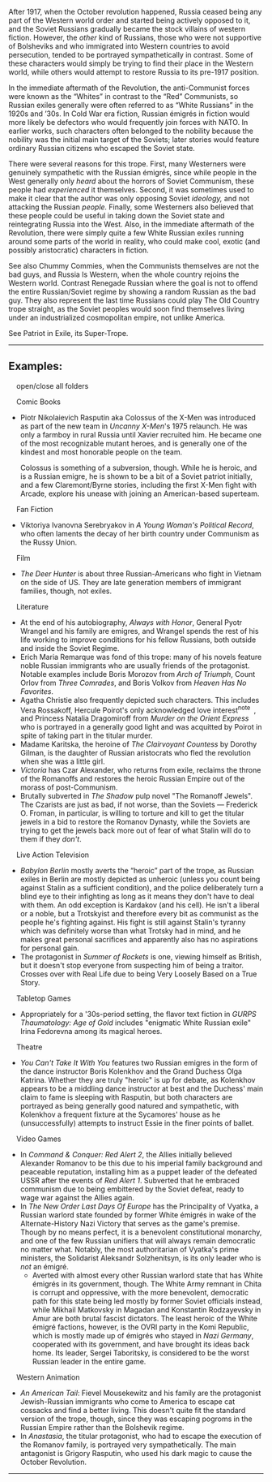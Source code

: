 After 1917, when the October revolution happened, Russia ceased being any part of the Western world order and started being actively opposed to it, and the Soviet Russians gradually became the stock villains of western fiction. However, the _other_ kind of Russians, those who were not supportive of Bolsheviks and who immigrated into Western countries to avoid persecution, tended to be portrayed sympathetically in contrast. Some of these characters would simply be trying to find their place in the Western world, while others would attempt to restore Russia to its pre-1917 position.

In the immediate aftermath of the Revolution, the anti-Communist forces were known as the “Whites” in contrast to the “Red” Communists, so Russian exiles generally were often referred to as “White Russians” in the 1920s and ’30s. In Cold War era fiction, Russian émigrés in fiction would more likely be defectors who would frequently join forces with NATO. In earlier works, such characters often belonged to the nobility because the nobility was the initial main target of the Soviets; later stories would feature ordinary Russian citizens who escaped the Soviet state.

There were several reasons for this trope. First, many Westerners were genuinely sympathetic with the Russian émigrés, since while people in the West generally only _heard_ about the horrors of Soviet Communism, these people had _experienced_ it themselves. Second, it was sometimes used to make it clear that the author was only opposing Soviet _ideology,_ and not attacking the Russian _people._ Finally, some Westerners also believed that these people could be useful in taking down the Soviet state and reintegrating Russia into the West. Also, in the immediate aftermath of the Revolution, there were simply quite a few White Russian exiles running around some parts of the world in reality, who could make cool, exotic (and possibly aristocratic) characters in fiction.

See also Chummy Commies, when the Communists themselves are not the bad guys, and Russia Is Western, when the whole country rejoins the Western world. Contrast Renegade Russian where the goal is not to offend the entire Russian/Soviet regime by showing a random Russian as the bad guy. They also represent the last time Russians could play The Old Country trope straight, as the Soviet peoples would soon find themselves living under an industrialized cosmopolitan empire, not unlike America.

See Patriot in Exile, its Super-Trope.

___

## Examples:

    open/close all folders 

    Comic Books 

-   Piotr Nikolaievich Rasputin aka Colossus of the X-Men was introduced as part of the new team in _Uncanny X-Men_'s 1975 relaunch. He was only a farmboy in rural Russia until Xavier recruited him. He became one of the most recognizable mutant heroes, and is generally one of the kindest and most honorable people on the team.
    
    Colossus is something of a subversion, though. While he is heroic, and is a Russian emigre, he is shown to be a bit of a Soviet patriot initially, and a few Claremont/Byrne stories, including the first X-Men fight with Arcade, explore his unease with joining an American-based superteam.
    

    Fan Fiction 

-   Viktoriya Ivanovna Serebryakov in _A Young Woman's Political Record_, who often laments the decay of her birth country under Communism as the Russy Union.

    Film 

-   _The Deer Hunter_ is about three Russian-Americans who fight in Vietnam on the side of US. They are late generation members of immigrant families, though, not exiles.

    Literature 

-   At the end of his autobiography, _Always with Honor_, General Pyotr Wrangel and his family are emigres, and Wrangel spends the rest of his life working to improve conditions for his fellow Russians, both outside and inside the Soviet Regime.
-   Erich Maria Remarque was fond of this trope: many of his novels feature noble Russian immigrants who are usually friends of the protagonist. Notable examples include Boris Morozov from _Arch of Triumph_, Count Orlov from _Three Comrades_, and Boris Volkov from _Heaven Has No Favorites_.
-   Agatha Christie also frequently depicted such characters. This includes Vera Rossakoff, Hercule Poirot's only acknowledged love interest<sup>note&nbsp;</sup> , and Princess Natalia Dragomiroff from _Murder on the Orient Express_ who is portrayed in a generally good light and was acquitted by Poirot in spite of taking part in the titular murder.
-   Madame Karitska, the heroine of _The Clairvoyant Countess_ by Dorothy Gilman, is the daughter of Russian aristocrats who fled the revolution when she was a little girl.
-   _Victoria_ has Czar Alexander, who returns from exile, reclaims the throne of the Romanoffs and restores the heroic Russian Empire out of the morass of post-Communism.
-   Brutally subverted in _The Shadow_ pulp novel "The Romanoff Jewels". The Czarists are just as bad, if not worse, than the Soviets — Frederick O. Froman, in particular, is willing to torture and kill to get the titular jewels in a bid to restore the Romanov Dynasty, while the Soviets are trying to get the jewels back more out of fear of what Stalin will do to them if they _don't_.

    Live Action Television 

-   _Babylon Berlin_ mostly averts the “heroic” part of the trope, as Russian exiles in Berlin are mostly depicted as unheroic (unless you count being against Stalin as a sufficient condition), and the police deliberately turn a blind eye to their infighting as long as it means they don't have to deal with them. An odd exception is Kardakov (and his cell). He isn't a liberal or a noble, but a Trotskyist and therefore every bit as communist as the people he's fighting against. His fight is still against Stalin's tyranny which was definitely worse than what Trotsky had in mind, and he makes great personal sacrifices and apparently also has no aspirations for personal gain.
-   The protagonist in _Summer of Rockets_ is one, viewing himself as British, but it doesn't stop everyone from suspecting him of being a traitor. Crosses over with Real Life due to being Very Loosely Based on a True Story.

    Tabletop Games 

-   Appropriately for a '30s-period setting, the flavor text fiction in _GURPS Thaumatology: Age of Gold_ includes "enigmatic White Russian exile" Irina Fedorevna among its magical heroes.

    Theatre 

-   _You Can't Take It With You_ features two Russian emigres in the form of the dance instructor Boris Kolenkhov and the Grand Duchess Olga Katrina. Whether they are truly "heroic" is up for debate, as Kolenkhov appears to be a middling dance instructor at best and the Duchess' main claim to fame is sleeping with Rasputin, but both characters are portrayed as being generally good natured and sympathetic, with Kolenkhov a frequent fixture at the Sycamores' house as he (unsuccessfully) attempts to instruct Essie in the finer points of ballet.

    Video Games 

-   In _Command & Conquer: Red Alert 2_, the Allies initially believed Alexander Romanov to be this due to his imperial family background and peaceable reputation, installing him as a puppet leader of the defeated USSR after the events of _Red Alert 1_. Subverted that he embraced communism due to being embittered by the Soviet defeat, ready to wage war against the Allies again.
-   In _The New Order Last Days Of Europe_ has the Principality of Vyatka, a Russian warlord state founded by former White émigrés in wake of the Alternate-History Nazi Victory that serves as the game's premise. Though by no means perfect, it is a benevolent constitutional monarchy, and one of the few Russian unifiers that will always remain democratic no matter what. Notably, the most authoritarian of Vyatka's prime ministers, the Solidarist Aleksandr Solzhenitsyn, is its only leader who is _not_ an émigré.
    -   Averted with almost every other Russian warlord state that has White émigrés in its government, though. The White Army remnant in Chita is corrupt and oppressive, with the more benevolent, democratic path for this state being led mostly by former Soviet officials instead, while Mikhail Matkovsky in Magadan and Konstantin Rodzayevsky in Amur are both brutal fascist dictators. The least heroic of the White émigré factions, however, is the OVRI party in the Komi Republic, which is mostly made up of émigrés who stayed in _Nazi Germany_, cooperated with its government, and have brought its ideas back home. Its leader, Sergei Taboritsky, is considered to be the worst Russian leader in the entire game.

    Western Animation 

-   _An American Tail_: Fievel Mousekewitz and his family are the protagonist Jewish-Russian immigrants who come to America to escape cat cossacks and find a better living. This doesn't quite fit the standard version of the trope, though, since they was escaping pogroms in the Russian Empire rather than the Bolshevik regime.
-   In _Anastasia_, the titular protagonist, who had to escape the execution of the Romanov family, is portrayed very sympathetically. The main antagonist is Grigory Rasputin, who used his dark magic to cause the October Revolution.

___